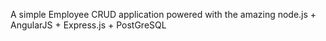 A simple Employee CRUD application powered with the amazing node.js + AngularJS + Express.js + PostGreSQL